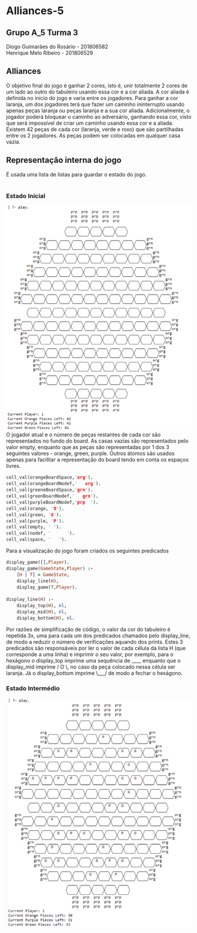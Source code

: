# Alliances-5

## Grupo A_5 Turma 3
Diogo Guimarães do Rosário - 201806582  
Henrique Melo Ribeiro - 201806529

## Alliances
O objetivo final do jogo é ganhar 2 cores, isto é, unir totalmente 2 cores de um lado ao outro do tabuleiro usando essa cor e a cor aliada. 
A cor aliada é definida no início do jogo e varia entre os jogadores.
Para ganhar a cor laranja, um dos jogadores terá que fazer um caminho ininterrupto usando apenas peças laranja ou peças laranja e a sua cor aliada. 
Adicionalmente, o jogador poderá bloquear o caminho ao adversário, ganhando essa cor, visto que será impossível de criar um caminho usando essa cor e a aliada.
Existem 42 peças de cada cor (laranja, verde e roxo) que são partilhadas entre os 2 jogadores.
As peças podem ser colocadas em qualquer casa vazia.

## Representação interna do jogo
É usada uma lista de listas para guardar o estado do jogo. <br /><br />
### Estado Inicial
![Initial Board Representation](./images/initialBoard.png) <br />
O jogador atual e o número de peças restantes de cada cor são representados no fundo do board.
As casas vazias são representados pelo valor empty, enquanto que as peças são representadas por 1 dos 3 seguintes valores - orange, green, purple. 
Outros átomos são usados apenas para facilitar a representação do board tendo em conta os espaços livres.
```prolog
cell_val(orangeBoardSpace,'org').
cell_val(orangeBoardNodef,'   org').
cell_val(greeneBoardSpace,'grn').
cell_val(greenBoardNodef,'   grn').
cell_val(purpleBoardNodef,'prp  ').
cell_val(orange, 'O').
cell_val(green, 'G').
cell_val(purple, 'P').
cell_val(empty, ' ').
cell_val(nodef, '      ').
cell_val(space, '   ').
```
Para a visualização do jogo foram criados os seguintes predicados
```prolog
display_game([],Player).
display_game(GameState,Player) :-
    [H | T] = GameState,
    display_line(H),
    display_game(T,Player).
    
display_line(H) :-
    display_top(H), nl,
    display_mid(H), nl,
    display_bottom(H), nl.
```
Por razões de simplificação de código, o valor da cor do tabuleiro é repetida 3x, uma para cada um dos predicados chamados pelo display_line, de modo a reduzir o número de verificações aquando dos prints.
Estes 3 predicados são responsáveis por ler o valor de cada célula da lista H (que corresponde a uma linha) e imprimir o seu valor, 
por exemplo, para o hexágono o display_top imprime uma sequência de ____ enquanto que o display_mid imprime / O \\, 
no caso da peça colocado nessa célula ser laranja. Já o display_bottom imprime \\___/ de modo a fechar o hexágono.

### Estado Intermédio
![Mid Board Representation](./images/midBoard.png) <br />
